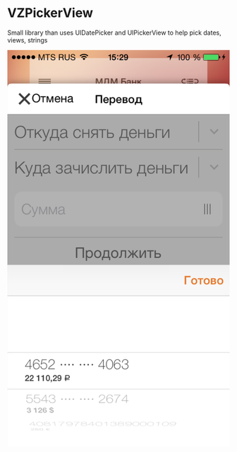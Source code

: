 VZPickerView
============

Small library than uses UIDatePicker and UIPickerView to help pick dates, views, strings

![Views screenshot](Screenshots/views.png)